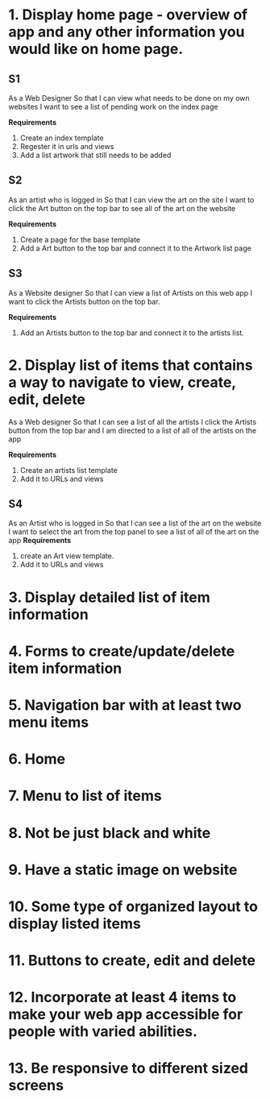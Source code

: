 # 1. Display home page - overview of app and any other information you would like on home page.
## S1
As a Web Designer 
So that I can view what needs to be done on my own websites
I want to see a list of pending work on the index page

**Requirements**
1. Create an index template
2. Regester it in urls and views
3. Add a list artwork that still needs to be added
## S2
As an artist who is logged in
So that I can view the art on the site 
I want to click the Art button on the top bar to see all of the art on the website

**Requirements**
1. Create a page for the base template
2. Add a Art button to the top bar and connect it to the Artwork list page

## S3
As a Website designer 
So that I can view a list of Artists on this web app
I want to click the Artists button on the top bar. 

**Requirements**
1. Add an Artists button to the top bar and connect it to the artists list.
   
# 2. Display list of items that contains a way to navigate to view, create, edit, delete 
As a Web designer
So that I can see a list of all the artists
I click the Artists button from the top bar and I am directed to a list of all of the artists on the app

**Requirements**
1. Create an artists list template
2. Add it to URLs and views
## S4 
As an Artist who is logged in 
So that I can see a list of the art on the website
I want to select the art from the top panel to see a list of all of the art on the app
**Requirements**
1. create an Art view template.
2. Add it to URLs and views



# 3. Display detailed list of item information
# 4. Forms to create/update/delete item information


# 5. Navigation bar with at least two menu items
# 6. Home
# 7. Menu to list of items
# 8. Not be just black and white
# 9. Have a static image on website
# 10. Some type of organized layout to display listed items 
# 11. Buttons to create, edit and delete
# 12. Incorporate at least 4 items to make your web app accessible for people with varied abilities.
# 13. Be responsive to different sized screens

